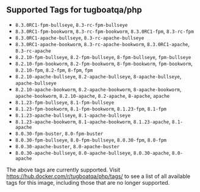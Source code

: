 ## Supported Tags for tugboatqa/php

* `8.3.0RC1-fpm-bullseye`, `8.3-rc-fpm-bullseye`
* `8.3.0RC1-fpm-bookworm`, `8.3-rc-fpm-bookworm`, `8.3.0RC1-fpm`, `8.3-rc-fpm`
* `8.3.0RC1-apache-bullseye`, `8.3-rc-apache-bullseye`
* `8.3.0RC1-apache-bookworm`, `8.3-rc-apache-bookworm`, `8.3.0RC1-apache`, `8.3-rc-apache`
* `8.2.10-fpm-bullseye`, `8.2-fpm-bullseye`, `8-fpm-bullseye`, `fpm-bullseye`
* `8.2.10-fpm-bookworm`, `8.2-fpm-bookworm`, `8-fpm-bookworm`, `fpm-bookworm`, `8.2.10-fpm`, `8.2-fpm`, `8-fpm`, `fpm`
* `8.2.10-apache-bullseye`, `8.2-apache-bullseye`, `8-apache-bullseye`, `apache-bullseye`
* `8.2.10-apache-bookworm`, `8.2-apache-bookworm`, `8-apache-bookworm`, `apache-bookworm`, `8.2.10-apache`, `8.2-apache`, `8-apache`, `apache`
* `8.1.23-fpm-bullseye`, `8.1-fpm-bullseye`
* `8.1.23-fpm-bookworm`, `8.1-fpm-bookworm`, `8.1.23-fpm`, `8.1-fpm`
* `8.1.23-apache-bullseye`, `8.1-apache-bullseye`
* `8.1.23-apache-bookworm`, `8.1-apache-bookworm`, `8.1.23-apache`, `8.1-apache`
* `8.0.30-fpm-buster`, `8.0-fpm-buster`
* `8.0.30-fpm-bullseye`, `8.0-fpm-bullseye`, `8.0.30-fpm`, `8.0-fpm`
* `8.0.30-apache-buster`, `8.0-apache-buster`
* `8.0.30-apache-bullseye`, `8.0-apache-bullseye`, `8.0.30-apache`, `8.0-apache`

The above tags are currently supported. Visit https://hub.docker.com/r/tugboatqa/php/tags/ to see a list of all available tags for this image, including those that are no longer supported.

